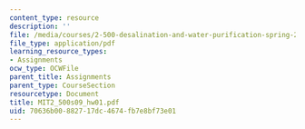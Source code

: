```yaml
---
content_type: resource
description: ''
file: /media/courses/2-500-desalination-and-water-purification-spring-2009/70636b00882717dc4674fb7e8bf73e01_MIT2_500s09_hw01.pdf
file_type: application/pdf
learning_resource_types:
- Assignments
ocw_type: OCWFile
parent_title: Assignments
parent_type: CourseSection
resourcetype: Document
title: MIT2_500s09_hw01.pdf
uid: 70636b00-8827-17dc-4674-fb7e8bf73e01
---
```


